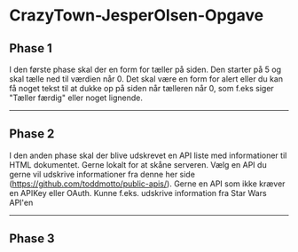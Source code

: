 # CrazyTown-JesperOlsen-Opgave

## **Phase 1**

I den første phase skal der en form for tæller på siden. Den starter på 5 og skal tælle ned til værdien når 0. Det skal være en form for alert eller du kan få noget tekst til at dukke op på siden når tælleren når 0, som f.eks siger "Tæller færdig" eller noget lignende.

___

## **Phase 2**
I den anden phase skal der blive udskrevet en API liste med informationer til HTML dokumentet. Gerne lokalt for at skåne serveren. Vælg en API du gerne vil udskrive informationer fra denne her side (https://github.com/toddmotto/public-apis/). Gerne en API som ikke kræver en APIKey eller OAuth. Kunne f.eks. udskrive information fra Star Wars API'en

___

## **Phase 3**
